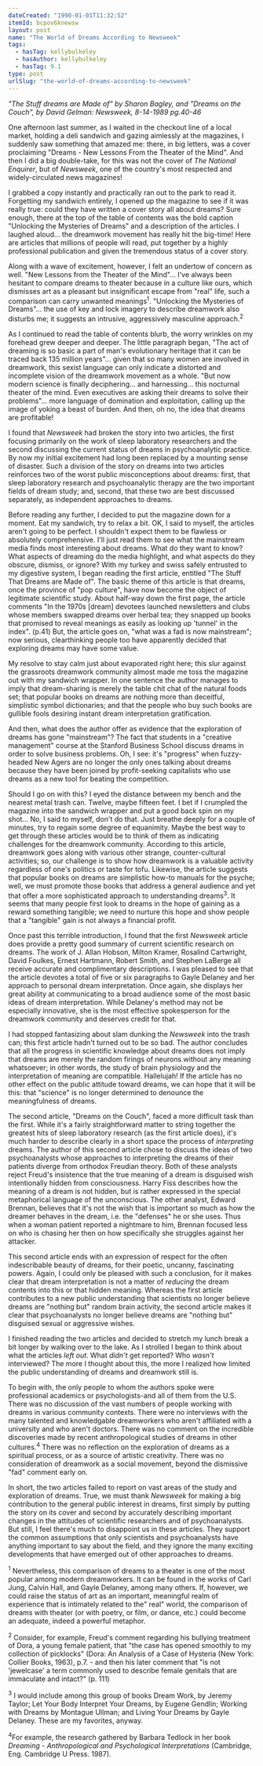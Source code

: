 ```yaml
---
dateCreated: "1990-01-01T11:32:52"
itemId: bcpov6knewsw
layout: post
name: "The World of Dreams According to Newsweek"
tags:
  - hasTag: kellybulkeley
  - hasAuthor: kellybulkeley
  - hasTag: 9.1
type: post
urlSlug: "the-world-of-dreams-according-to-newsweek"
---
```


*"The Stuff dreams are Made of" by Sharon Bagley, and "Dreams on the Couch", by David Gelman: Newsweek, 8-14-1989 pg.40-46*

One afternoon last summer, as I waited in the checkout line of a local market, holding a deli sandwich and gazing aimlessly at the magazines, I suddenly saw something that amazed me: there, in big letters, was a cover proclaiming "Dreams - New Lessons From the Theater of the Mind". And then I did a big double-take, for this was not the cover of *The National Enquirer*, but of *Newsweek*, one of the country's most respected and widely-circulated news magazines! 

I grabbed a copy instantly and practically ran out to the park to read it. Forgetting my sandwich entirely, I opened up the magazine to see if it was really true: could they have written a cover story all about dreams? Sure enough, there at the top of the table of contents was the bold caption "Unlocking the Mysteries of Dreams" and a description of the articles. I laughed aloud... the dreamwork movement has really hit the big-time! Here are articles that millions of people will read, put together by a highly professional publication and given the tremendous status of a cover story.

Along with a wave of excitement, however, I felt an undertow of concern as well. "New Lessons from the Theater of the Mind"... I've always been hesitant to compare dreams to theater because in a culture like ours, which dismisses art as a pleasant but insignificant escape from "real" life, such a comparison can carry unwanted meanings<sup>1</sup>. "Unlocking the Mysteries of Dreams"... the use of key and lock imagery to describe dreamwork also disturbs me; it suggests an intrusive, aggressively masculine approach.<sup>2</sup>

As I continued to read the table of contents blurb, the worry wrinkles on my forehead grew deeper and deeper. The little paragraph began, "The act of dreaming is so basic a part of man's evolutionary heritage that it can be traced back 135 million years"... given that so many women are involved in dreamwork, this sexist language can only indicate a distorted and incomplete vision of the dreamwork movement as a whole. "But now modern science is finally deciphering... and harnessing... this nocturnal theater of the mind. Even executives are asking their dreams to solve their problems"... more language of domination and exploitation, calling up the image of yoking a beast of burden. And then, oh no, the idea that dreams are profitable! 

I found that *Newsweek* had broken the story into two articles, the first focusing primarily on the work of sleep laboratory researchers and the second discussing the current status of dreams in psychoanalytic practice. By now my initial excitement had long been replaced by a mounting sense of disaster. Such a division of the story on dreams into two articles reinforces two of the worst public misconceptions about dreams: first, that sleep laboratory research and psychoanalytic therapy are the two important fields of dream study; and, second, that these two are best discussed separately, as independent approaches to dreams. 

Before reading any further, I decided to put the magazine down for a moment. Eat my sandwich, try to relax a bit. OK, I said to myself, the articles aren't going to be perfect. I shouldn't expect them to be flawless or absolutely comprehensive. I'll just read them to see what the mainstream media finds most interesting about dreams. What do they want to know? What aspects of dreaming do the media highlight, and what aspects do they obscure, dismiss, or ignore? With my turkey and swiss safely entrusted to my digestive system, I began reading the first article, entitled "The Stuff That Dreams are Made of". The basic theme of this article is that dreams, once the province of "pop culture", have now become the object of legitimate scientific study. About half-way down the first page, the article comments "In the 1970s [dream] devotees launched newsletters and clubs whose members swapped dreams over herbal tea; they snapped up books that promised to reveal meanings as easily as looking up 'tunnel' in the index". (p.41) But, the article goes on, "what was a fad is now mainstream"; now serious, clearthinking people too have apparently decided that exploring dreams may have some value. 

My resolve to stay calm just about evaporated right here; this slur against the grassroots dreamwork community almost made me toss the magazine out with my sandwich wrapper. In one sentence the author manages to imply that dream-sharing is merely the table chit chat of the natural foods set; that popular books on dreams are nothing more than deceitful, simplistic symbol dictionaries; and that the people who buy such books are gullible fools desiring instant dream interpretation gratification. 

And then, what does the author offer as evidence that the exploration of dreams has gone "mainstream"? The fact that students in a "creative management" course at the Stanford Business School discuss dreams in order to solve business problems. Oh, I see: it's "progress" when fuzzy-headed New Agers are no longer the only ones talking about dreams because they have been joined by profit-seeking capitalists who use dreams as a new tool for beating the competition.

Should I go on with this? I eyed the distance between my bench and the nearest metal trash can. Twelve, maybe fifteen feet. I bet if I crumpled the magazine into the sandwich wrapper and put a good back spin on my shot... No, I said to myself, don't do that. Just breathe deeply for a couple of minutes, try to regain some degree of equanimity. Maybe the best way to get through these articles would be to think of them as indicating challenges for the dreamwork community. According to this article, dreamwork goes along with various other strange, counter-cultural activities; so, our challenge is to show how dreamwork is a valuable activity regardless of one's politics or taste for tofu. Likewise, the article suggests that popular books on dreams are simplistic how-to manuals for the psyche; well, we must promote those books that address a general audience and yet that offer a more sophisticated approach to understanding dreams<sup>3</sup>. It seems that many people first look to dreams in the hope of gaining as a reward something tangible; we need to nurture this hope and show people that a "tangible" gain is not always a financial profit. 

Once past this terrible introduction, I found that the first *Newsweek* article does provide a pretty good summary of current scientific research on dreams. The work of J. Allan Hobson, Milton Kramer, Rosalind Cartwright, David Foulkes, Ernest Hartmann, Robert Smith, and Stephen LaBerge all receive accurate and complimentary descriptions. I was pleased to see that the article devotes a total of five or six paragraphs to Gayle Delaney and her approach to personal dream interpretation. Once again, she displays her great ability at communicating to a broad audience some of the most basic ideas of dream interpretation. While Delaney's method may not be especially innovative, she is the most effective spokesperson for the dreamwork community and deserves credit for that. 

I had stopped fantasizing about slam dunking the *Newsweek* into the trash can; this first article hadn't turned out to be so bad. The author concludes that all the progress in scientific knowledge about dreams does not imply that dreams are merely the random firings of neurons without any meaning whatsoever; in other words, the study of brain physiology and the interpretation of meaning are compatible. Hallelujah! If the article has no other effect on the public attitude toward dreams, we can hope that it will be this: that "science" is no longer determined to denounce the meaningfulness of dreams. 

The second article, "Dreams on the Couch", faced a more difficult task than the first. While it's a fairly straightforward matter to string together the greatest hits of sleep laboratory research (as the first article does), it's much harder to describe clearly in a short space the process of *interpreting* dreams. The author of this second article chose to discuss the ideas of two psychoanalysts whose approaches to interpreting the dreams of their patients diverge from orthodox Freudian theory. Both of these analysts reject Freud's insistence that the true meaning of a dream is disguised wish intentionally hidden from consciousness. Harry Fiss describes how the meaning of a dream is not hidden, but is rather expressed in the special metaphorical language of the unconscious. The other analyst, Edward Brennan, believes that it's not the wish that is important so much as how the dreamer behaves in the dream, i.e. the "defenses" he or she uses. Thus when a woman patient reported a nightmare to him, Brennan focused less on who is chasing her then on how specifically she struggles against her attacker. 

This second article ends with an expression of respect for the often indescribable beauty of dreams, for their poetic, uncanny, fascinating powers. Again, I could only be pleased with such a conclusion, for it makes clear that dream interpretation is not a matter of *reducing* the dream contents into this or that hidden meaning. Whereas the first article contributes to a new public understanding that scientists no longer believe dreams are "nothing but" random brain activity, the second article makes it clear that psychoanalysts no longer believe dreams are "nothing but" disguised sexual or aggressive wishes. 

I finished reading the two articles and decided to stretch my lunch break a bit longer by walking over to the lake. As I strolled I began to think about what the articles *left out*. What *didn't* get reported? Who *wasn't* interviewed? The more I thought about this, the more I realized how limited the public understanding of dreams and dreamwork still is. 

To begin with, the only people to whom the authors spoke were professional academics or psychologists-and all of them from the U.S. There was no discussion of the vast numbers of people working with dreams in various community contexts. There were no interviews with the many talented and knowledgable dreamworkers who aren't affiliated with a university and who aren't doctors. There was no comment on the incredible discoveries made by recent anthropological studies of dreams in other cultures.<sup>4</sup> There was no reflection on the exploration of dreams as a spiritual process, or as a source of artistic creativity. There was no consideration of dreamwork as a social movement, beyond the dismissive "fad" comment early on. 

In short, the two articles failed to report on vast areas of the study and exploration of dreams. True, we must thank *Newsweek* for making a big contribution to the general public interest in dreams, first simply by putting the story on its cover and second by accurately describing important changes in the attitudes of scientific researchers and of psychoanalysts. But still, I feel there's much to disappoint us in these articles. They support the common assumptions that only scientists and psychoanalysts have anything important to say about the field, and they ignore the many exciting developments that have emerged out of other approaches to dreams.

<sup>1</sup> Nevertheless, this comparison of dreams to a theater is one of the most popular among modern dreamworkers. It can be found in the works of Carl Jung, Calvin Hall, and Gayle Delaney, among many others. If, however, we could raise the status of art as an important, meaningful realm of experience that is intimately related to the" real" world, the comparison of dreams with theater (or with poetry, or film, or dance, etc.) could become an adequate, indeed a powerful metaphor. 

<sup>2</sup> Consider, for example, Freud's comment regarding his bullying treatment of Dora, a young female patient, that "the case has opened smoothly to my collection of picklocks" (Dora: An Analysis of a Case of Hysteria (New York: Collier Books, 1963), p.7. - and then his later comment that "is not 'jewelcase' a term commonly used to describe female genitals that are immaculate and intact?" (p. 111) 

<sup>3</sup> I would include among this group of books Dream Work, by Jeremy Taylor; Let Your Body Interpret Your Dreams, by Eugene Gendlin; Working with Dreams by Montague Ullman; and Living Your Dreams by Gayle Delaney. These are my favorites, anyway. 

<sup>4</sup>For example, the research gathered by Barbara Tedlock in her book *Dreaming - Anthropological and Psychological Interpretations* (Cambridge, Eng. Cambridge U Press. 1987).

